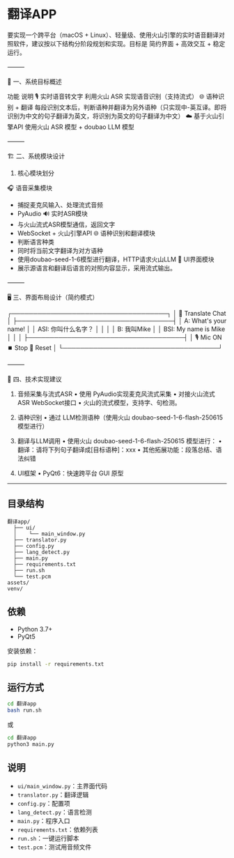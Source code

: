# 翻译APP

要实现一个跨平台（macOS + Linux）、轻量级、使用火山引擎的实时语音翻译对照软件，建议按以下结构分阶段规划和实现。目标是 简约界面 + 高效交互 + 稳定运行。

⸻

🧭 一、系统目标概述

功能	说明
🎙 实时语音转文字	利用火山 ASR 实现语音识别（支持流式）
🌐 语种识别 + 翻译	每段识别文本后，判断语种并翻译为另外语种（只实现中-英互译。即将识别为中文的句子翻译为英文，将识别为英文的句子翻译为中文）
☁️ 基于火山引擎API	使用火山 ASR 模型 + doubao LLM 模型


⸻

🏗 二、系统模块设计

1. 核心模块划分

🎧 语音采集模块
- 捕捉麦克风输入、处理流式音频
- PyAudio
🔊 实时ASR模块
- 与火山流式ASR模型通信，返回文字
- WebSocket + 火山引擎API
🌐 语种识别和翻译模块
- 判断语言种类
- 同时将当前文字翻译为对方语种
- 使用doubao-seed-1-6模型进行翻译，HTTP请求火山LLM
💬 UI界面模块
- 展示源语言和翻译后语言的对照内容显示，采用流式输出。


⸻

🖥 三、界面布局设计（简约模式）

┌────────────────────────────────────┐
│             🔁 Translate Chat      │
├────────────────────────────────────┤
│ A: What's your name!               │
│ ASI: 你叫什么名字？                │
│                                    │
│ B: 我叫Mike                        │
│ BSI: My name is Mike               │
│                                    │
├────────────────────────────────────┤
│ 🎙 Mic ON  ⏹ Stop   🔄 Reset        │
└────────────────────────────────────┘


⸻

🔧 四、技术实现建议

1. 音频采集与流式ASR
	•	使用 PyAudio实现麦克风流式采集
	•	对接火山流式ASR WebSocket接口
	•   火山的流式模型，支持字、句检测。

2. 语种识别
	•	通过 LLM检测语种（使用火山 doubao-seed-1-6-flash-250615 模型进行）

3. 翻译与LLM调用
	•	使用火山 doubao-seed-1-6-flash-250615 模型进行：
	•	翻译：请将下列句子翻译成[目标语种]：xxx
	•	其他拓展功能：段落总结、语法纠错

4. UI框架
	•	PyQt6：快速跨平台 GUI 原型

---

## 目录结构

```
翻译app/
  ├── ui/
  │    └── main_window.py
  ├── translator.py
  ├── config.py
  ├── lang_detect.py
  ├── main.py
  ├── requirements.txt
  ├── run.sh
  └── test.pcm
assets/
venv/
```

## 依赖
- Python 3.7+
- PyQt5

安装依赖：
```bash
pip install -r requirements.txt
```

## 运行方式
```bash
cd 翻译app
bash run.sh
```
或
```bash
cd 翻译app
python3 main.py
```

## 说明
- `ui/main_window.py`：主界面代码
- `translator.py`：翻译逻辑
- `config.py`：配置项
- `lang_detect.py`：语言检测
- `main.py`：程序入口
- `requirements.txt`：依赖列表
- `run.sh`：一键运行脚本
- `test.pcm`：测试用音频文件 